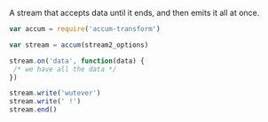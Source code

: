 A stream that accepts data until it ends, and then emits it all at once.

```javascript
var accum = require('accum-transform')

var stream = accum(stream2_options)

stream.on('data', function(data) {
 /* we have all the data */
})

stream.write('wutever')
stream.write(' !')
stream.end()
```
